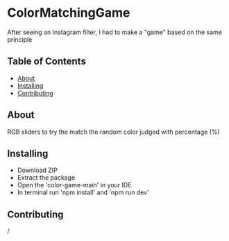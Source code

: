 # ColorMatchingGame 
After seeing an Instagram filter, I had to make a "game" based on the same principle

## Table of Contents

- [About](#about)
- [Installing](#installing)
- [Contributing](#contributing)

## About
RGB sliders to try the match the random color judged with percentage (%)

## Installing
- Download ZIP
- Extract the package
- Open the 'color-game-main' in your IDE
- In terminal run 'npm install' and 'npm run dev'

## Contributing
/
